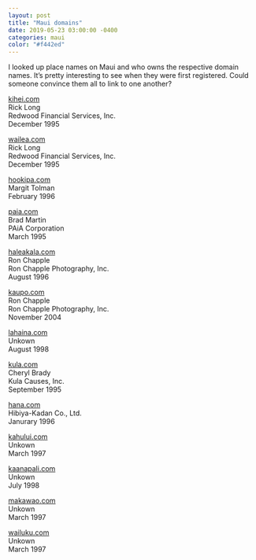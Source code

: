 ```yaml
---
layout: post
title: "Maui domains"
date: 2019-05-23 03:00:00 -0400
categories: maui
color: "#f442ed"
---
```


I looked up place names on Maui and who owns the respective domain names. It’s pretty interesting to see when they were first registered. Could someone convince them all to link to one another?

[kihei.com](http://kihei.com)<br />
Rick Long<br />
Redwood Financial Services, Inc.<br />
December 1995

[wailea.com](http://wailea.com)<br />
Rick Long<br />
Redwood Financial Services, Inc.<br />
December 1995

[hookipa.com](http://hookipa.com)<br />
Margit Tolman<br />
February 1996

[paia.com](http://paia.com)<br />
Brad Martin<br />
PAiA Corporation<br />
March 1995

[haleakala.com](http://haleakala.com)<br />
Ron Chapple<br />
Ron Chapple Photography, Inc.<br />
August 1996

[kaupo.com](http://kaupo.com)<br />
Ron Chapple<br />
Ron Chapple Photography, Inc.<br />
November 2004

[lahaina.com](http://lahaina.com)<br />
Unkown<br />
August 1998

[kula.com](http://kula.com)<br />
Cheryl Brady<br />
Kula Causes, Inc.<br />
September 1995

[hana.com](http://hana.com)<br />
Hibiya-Kadan Co., Ltd.<br />
Janurary 1996

[kahului.com](http://kahului.com)<br />
Unkown<br />
March 1997

[kaanapali.com](http://kaanapali.com)<br />
Unkown<br />
July 1998

[makawao.com](http://makawao.com)<br />
Unkown<br />
March 1997

[wailuku.com](http://wailuku.com)<br />
Unkown<br />
March 1997